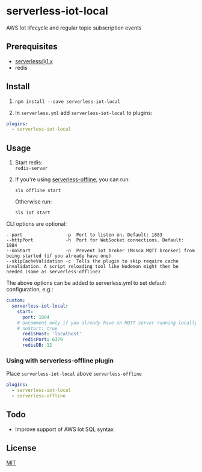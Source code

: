 # serverless-iot-local

AWS Iot lifecycle and regular topic subscription events

## Prerequisites
* serverless@1.x
* redis

## Install

1) `npm install --save serverless-iot-local`

2) In `serverless.yml` add `serverless-iot-local` to plugins:

```yaml
plugins:
  - serverless-iot-local
```

## Usage
1. Start redis:  
    `redis-server`

2. If you're using [serverless-offline](https://github.com/dherault/serverless-offline), you can run:  

    `sls offline start`

    Otherwise run: 
    
    `sls iot start`

CLI options are optional:

```
--port                -p  Port to listen on. Default: 1883
--httpPort            -h  Port for WebSocket connections. Default: 1884
--noStart             -n  Prevent Iot broker (Mosca MQTT brorker) from being started (if you already have one)
--skipCacheValidation -c  Tells the plugin to skip require cache invalidation. A script reloading tool like Nodemon might then be needed (same as serverless-offline)
```

The above options can be added to serverless.yml to set default configuration, e.g.:

```yml
custom:
  serverless-iot-local:
    start:
      port: 1884
    # Uncomment only if you already have an MQTT server running locally
    # noStart: true
      redisHost: 'localhost'
      redisPort: 6379
      redisDB: 12
```

### Using with serverless-offline plugin

Place `serverless-iot-local` above `serverless-offline`

```yaml
plugins:
  - serverless-iot-local
  - serverless-offline
```

## Todo

- Improve support of AWS Iot SQL syntax

## License
[MIT](LICENSE)
